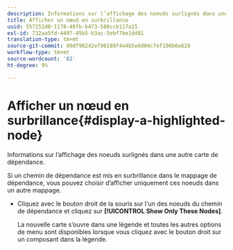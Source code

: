 ```yaml
---
description: Informations sur l’affichage des noeuds surlignés dans une autre carte de dépendance.
title: Afficher un nœud en surbrillance
uuid: 557252d0-1178-49fb-b473-588ccb117a15
exl-id: 732aa5fd-4497-45b5-b3ac-5ebf7be1dd81
translation-type: tm+mt
source-git-commit: d9df90242ef96188f4e4b5e6d04cfef196b0a628
workflow-type: tm+mt
source-wordcount: '82'
ht-degree: 9%

---
```


# Afficher un nœud en surbrillance{#display-a-highlighted-node}

Informations sur l’affichage des noeuds surlignés dans une autre carte de dépendance.

Si un chemin de dépendance est mis en surbrillance dans le mappage de dépendance, vous pouvez choisir d’afficher uniquement ces noeuds dans un autre mappage.

* Cliquez avec le bouton droit de la souris sur l&#39;un des noeuds du chemin de dépendance et cliquez sur **[!UICONTROL Show Only These Nodes]**.

   La nouvelle carte s’ouvre dans une légende et toutes les autres options de menu sont disponibles lorsque vous cliquez avec le bouton droit sur un composant dans la légende.
